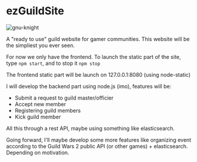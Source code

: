 ezGuildSite
===========

![gnu-knight](https://raw.githubusercontent.com/laryakan/ezGuildSite/master/frontend/img/banner273x296.png)

A "ready to use" guild website for gamer communities. This website will be the simpliest you ever seen.

For now we only have the frontend. To launch the static part of the site, type `npm start`, and to stop it `npm stop`
  
The frontend static part will be launch on 127.0.0.1:8080 (using node-static)

I will develop the backend part using node.js (imo), features will be:
- Submit a request to guild master/officier
- Accept new member
- Registering guild members
- Kick guild member

All this through a rest API, maybe using something like elasticsearch.

Going forward, I'll maybe develop some more features like organizing event according to the Guild Wars 2 public API (or other games) + elasticsearch. Depending on motivation.
